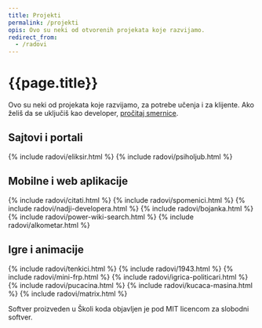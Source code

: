 ```yaml
---
title: Projekti
permalink: /projekti
opis: Ovo su neki od otvorenih projekata koje razvijamo.
redirect_from:
  - /radovi
---
```


# {{page.title}}

<p>Ovo su neki od projekata koje razvijamo, za potrebe učenja i za klijente. Ako želiš da se uključiš kao developer, <a href="https://skolakoda.org/kako-doprinositi/">pročitaj smernice</a>.</p>

<h2>Sajtovi i portali</h2>

<div class="radovi">
{% include radovi/eliksir.html %}
{% include radovi/psiholjub.html %}
</div>

<h2>Mobilne i web aplikacije</h2>

<div class="radovi">
{% include radovi/citati.html %}
{% include radovi/spomenici.html %}
{% include radovi/nadji-developera.html %}
{% include radovi/bojanka.html %}
{% include radovi/power-wiki-search.html %}
{% include radovi/alkometar.html %}
</div>

<h2>Igre i animacije</h2>

<div class="radovi">
{% include radovi/tenkici.html %}
{% include radovi/1943.html %}
{% include radovi/mini-frp.html %}
{% include radovi/igrica-politicari.html %}
{% include radovi/pucacina.html %}
{% include radovi/kucaca-masina.html %}
{% include radovi/matrix.html %}
</div>

<p>Softver proizveden u Školi koda objavljen je pod MIT licencom za slobodni softver.</p>

